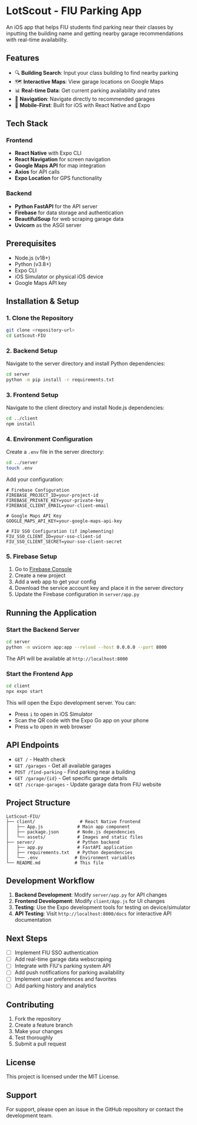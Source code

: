 # LotScout - FIU Parking App

An iOS app that helps FIU students find parking near their classes by inputting the building name and getting nearby garage recommendations with real-time availability.

## Features

- 🔍 **Building Search**: Input your class building to find nearby parking
- 🗺️ **Interactive Maps**: View garage locations on Google Maps
- 📊 **Real-time Data**: Get current parking availability and rates
- 🧭 **Navigation**: Navigate directly to recommended garages
- 📱 **Mobile-First**: Built for iOS with React Native and Expo

## Tech Stack

### Frontend
- **React Native** with Expo CLI
- **React Navigation** for screen navigation
- **Google Maps API** for map integration
- **Axios** for API calls
- **Expo Location** for GPS functionality

### Backend
- **Python FastAPI** for the API server
- **Firebase** for data storage and authentication
- **BeautifulSoup** for web scraping garage data
- **Uvicorn** as the ASGI server

## Prerequisites

- Node.js (v18+)
- Python (v3.8+)
- Expo CLI
- iOS Simulator or physical iOS device
- Google Maps API key

## Installation & Setup

### 1. Clone the Repository
```bash
git clone <repository-url>
cd LotScout-FIU
```

### 2. Backend Setup

Navigate to the server directory and install Python dependencies:
```bash
cd server
python -m pip install -r requirements.txt
```

### 3. Frontend Setup

Navigate to the client directory and install Node.js dependencies:
```bash
cd ../client
npm install
```

### 4. Environment Configuration

Create a `.env` file in the server directory:
```bash
cd ../server
touch .env
```

Add your configuration:
```env
# Firebase Configuration
FIREBASE_PROJECT_ID=your-project-id
FIREBASE_PRIVATE_KEY=your-private-key
FIREBASE_CLIENT_EMAIL=your-client-email

# Google Maps API Key
GOOGLE_MAPS_API_KEY=your-google-maps-api-key

# FIU SSO Configuration (if implementing)
FIU_SSO_CLIENT_ID=your-sso-client-id
FIU_SSO_CLIENT_SECRET=your-sso-client-secret
```

### 5. Firebase Setup

1. Go to [Firebase Console](https://console.firebase.google.com/)
2. Create a new project
3. Add a web app to get your config
4. Download the service account key and place it in the server directory
5. Update the Firebase configuration in `server/app.py`

## Running the Application

### Start the Backend Server

```bash
cd server
python -m uvicorn app:app --reload --host 0.0.0.0 --port 8000
```

The API will be available at `http://localhost:8000`

### Start the Frontend App

```bash
cd client
npx expo start
```

This will open the Expo development server. You can:
- Press `i` to open in iOS Simulator
- Scan the QR code with the Expo Go app on your phone
- Press `w` to open in web browser

## API Endpoints

- `GET /` - Health check
- `GET /garages` - Get all available garages
- `POST /find-parking` - Find parking near a building
- `GET /garage/{id}` - Get specific garage details
- `GET /scrape-garages` - Update garage data from FIU website

## Project Structure

```
LotScout-FIU/
├── client/                 # React Native frontend
│   ├── App.js             # Main app component
│   ├── package.json       # Node.js dependencies
│   └── assets/            # Images and static files
├── server/                # Python backend
│   ├── app.py             # FastAPI application
│   ├── requirements.txt   # Python dependencies
│   └── .env              # Environment variables
└── README.md             # This file
```

## Development Workflow

1. **Backend Development**: Modify `server/app.py` for API changes
2. **Frontend Development**: Modify `client/App.js` for UI changes
3. **Testing**: Use the Expo development tools for testing on device/simulator
4. **API Testing**: Visit `http://localhost:8000/docs` for interactive API documentation

## Next Steps

- [ ] Implement FIU SSO authentication
- [ ] Add real-time garage data webscraping
- [ ] Integrate with FIU's parking system API
- [ ] Add push notifications for parking availability
- [ ] Implement user preferences and favorites
- [ ] Add parking history and analytics

## Contributing

1. Fork the repository
2. Create a feature branch
3. Make your changes
4. Test thoroughly
5. Submit a pull request

## License

This project is licensed under the MIT License.

## Support

For support, please open an issue in the GitHub repository or contact the development team. 